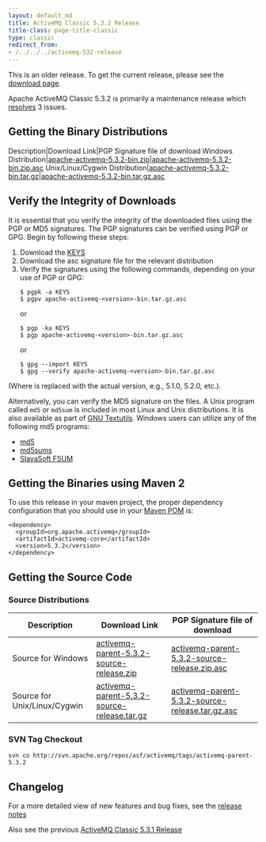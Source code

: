 ```yaml
---
layout: default_md
title: ActiveMQ Classic 5.3.2 Release 
title-class: page-title-classic
type: classic
redirect_from:
- /../../../activemq-532-release
---
```


<div class="alert alert-warning">
  This is an older release. To get the current release, please see the <a href="{{site.baseurl}}/components/classic/download" class="alert-link">download page</a>.
</div>

Apache ActiveMQ Classic 5.3.2 is primarily a maintenance release which [resolves](https://issues.apache.org/activemq/secure/IssueNavigator.jspa?reset=true&&pid=10520&fixfor=12310&sorter/field=priority&sorter/order=DESC) 3 issues.

Getting the Binary Distributions
--------------------------------

Description|Download Link|PGP Signature file of download
Windows Distribution|[apache-activemq-5.3.2-bin.zip](http://archive.apache.org/dist/activemq/apache-activemq/5.3.2/apache-activemq-5.3.2-bin.zip)|[apache-activemq-5.3.2-bin.zip.asc](http://archive.apache.org/dist/activemq/apache-activemq/5.3.2/apache-activemq-5.3.2-bin.zip.asc)
Unix/Linux/Cygwin Distribution|[apache-activemq-5.3.2-bin.tar.gz](http://archive.apache.org/dist/activemq/apache-activemq/5.3.2/apache-activemq-5.3.2-bin.tar.gz)|[apache-activemq-5.3.2-bin.tar.gz.asc](http://archive.apache.org/dist/activemq/apache-activemq/5.3.2/apache-activemq-5.3.2-bin.tar.gz.asc)

Verify the Integrity of Downloads
---------------------------------

It is essential that you verify the integrity of the downloaded files using the PGP or MD5 signatures. The PGP signatures can be verified using PGP or GPG. Begin by following these steps:

1.  Download the [KEYS](http://www.apache.org/dist/activemq/KEYS)
2.  Download the asc signature file for the relevant distribution
3.  Verify the signatures using the following commands, depending on your use of PGP or GPG:
    ```
    $ pgpk -a KEYS
    $ pgpv apache-activemq-<version>-bin.tar.gz.asc
    ```
    or
    ```
    $ pgp -ka KEYS
    $ pgp apache-activemq-<version>-bin.tar.gz.asc
    ```
    or
    ```
    $ gpg --import KEYS
    $ gpg --verify apache-activemq-<version>-bin.tar.gz.asc
    ```

(Where <version> is replaced with the actual version, e.g., 5.1.0, 5.2.0, etc.).

Alternatively, you can verify the MD5 signature on the files. A Unix program called `md5` or `md5sum` is included in most Linux and Unix distributions. It is also available as part of [GNU Textutils](http://www.gnu.org/software/textutils/textutils.html). Windows users can utilize any of the following md5 programs:

*   [md5](http://www.fourmilab.ch/md5/)
*   [md5sums](http://www.pc-tools.net/win32/md5sums/)
*   [SlavaSoft FSUM](http://www.slavasoft.com/fsum/)

Getting the Binaries using Maven 2
----------------------------------

To use this release in your maven project, the proper dependency configuration that you should use in your [Maven POM](http://maven.apache.org/guides/introduction/introduction-to-the-pom.html) is:
```
<dependency>
  <groupId>org.apache.activemq</groupId>
  <artifactId>activemq-core</artifactId>
  <version>5.3.2</version>
</dependency>
```

Getting the Source Code
-----------------------

### Source Distributions

Description|Download Link|PGP Signature file of download
---|---|---
Source for Windows|[activemq-parent-5.3.2-source-release.zip](http://archive.apache.org/dist/activemq/apache-activemq/5.3.2/activemq-parent-5.3.2-source-release.zip)|[activemq-parent-5.3.2-source-release.zip.asc](http://archive.apache.org/dist/activemq/apache-activemq/5.3.2/activemq-parent-5.3.2-source-release.zip.asc)
Source for Unix/Linux/Cygwin|[activemq-parent-5.3.2-source-release.tar.gz](http://archive.apache.org/dist/activemq/apache-activemq/5.3.2/activemq-parent-5.3.2-source-release.tar.gz)|[activemq-parent-5.3.2-source-release.tar.gz.asc](http://archive.apache.org/dist/activemq/apache-activemq/5.3.2/activemq-parent-5.3.2-source-release.tar.gz.asc)

### SVN Tag Checkout

```
svn co http://svn.apache.org/repos/asf/activemq/tags/activemq-parent-5.3.2
```

Changelog
---------

For a more detailed view of new features and bug fixes, see the [release notes](https://issues.apache.org/activemq/secure/ReleaseNote.jspa?projectId=10520&styleName=Html&version=12310)

Also see the previous [ActiveMQ Classic 5.3.1 Release](classic-05-03-01)

